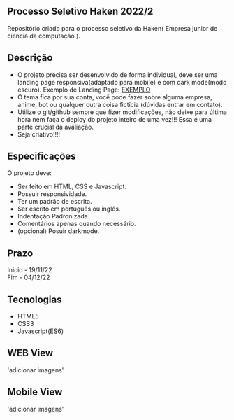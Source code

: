 ## Processo Seletivo Haken 2022/2
Repositório criado para o processo seletivo da Haken( Empresa junior de ciencia da computação ). <br>

## Descrição
- O projeto precisa ser desenvolvido de forma individual, deve ser uma landing page responsiva(adaptado para mobile) e com dark mode(modo escuro).
Exemplo de Landing Page: <a href="https://wonderfullandingpage.github.io/mylandingpage/">EXEMPLO</a>
- O tema fica por sua conta, você pode fazer sobre alguma empresa, anime, bot ou qualquer outra coisa fictícia (dúvidas entrar em contato).
- Utilize o git/github sempre que fizer modificações, não deixe para última hora nem faça o deploy do projeto inteiro de uma vez!!!
Essa é uma parte crucial da avaliação.
- Seja criativo!!!!

## Especificações
O projeto deve:<br>
- Ser feito em HTML, CSS e Javascript. <br>
- Possuir responsividade. <br>
- Ter um padrão de escrita. <br>
- Ser escrito em português ou inglês. <br>
- Indentação Padronizada. <br>
- Comentários apenas quando necessário. <br>
- (opcional) Posuir darkmode.

## Prazo
Inicio - 19/11/22 <br>
Fim - 04/12/22

## Tecnologias
- HTML5
- CSS3
- Javascript(ES6)

## WEB View
'adicionar imagens'

## Mobile View
'adicionar imagens'
